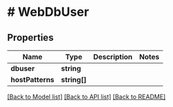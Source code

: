 # # WebDbUser

## Properties

Name | Type | Description | Notes
------------ | ------------- | ------------- | -------------
**dbuser** | **string** |  |
**hostPatterns** | **string[]** |  |

[[Back to Model list]](../../README.md#models) [[Back to API list]](../../README.md#endpoints) [[Back to README]](../../README.md)
